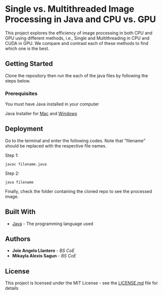 # Single vs. Multithreaded Image Processing in Java and CPU vs. GPU

This project explores the efficiency of image processing in both CPU and GPU using different methods, i.e., Single and Multithreading in CPU and CUDA in GPU. We compare and contrast each of these methods to find which one is the best.

## Getting Started

Clone the repository then run the each of the java files by following the steps below.

### Prerequisites

You must have Java installed in your computer

Java Installer for [Mac](https://www.oracle.com/technetwork/java/javase/downloads/index-jsp-138363.html) and [Windows](https://www.java.com/en/download/help/windows_manual_download.xml)

## Deployment

Go to the terminal and enter the following codes. Note that "filename" should be replaced with the respective file names.


Step 1: 

```
javac filename.java
```

Step 2:

```
java filename
```

Finally, check the folder containing the cloned repo to see the processed image.

## Built With
* [Java](https://en.wikipedia.org/wiki/Java_(programming_language)) - The programming language used

## Authors

* **Joie Angelo Llantero** - *BS CoE* 
* **Mikayla Alexis Sagun** - *BS CoE* 

## License

This project is licensed under the MIT License - see the [LICENSE.md](LICENSE.md) file for details

